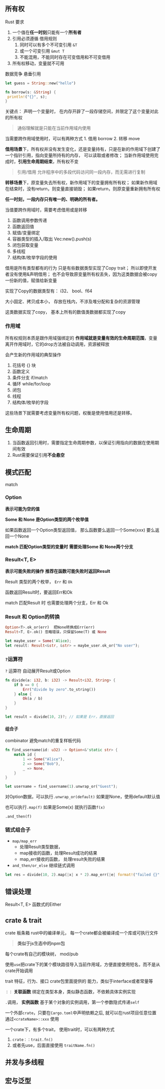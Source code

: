 ## 所有权
Rust 要求
1. 一个值在**任一时刻**只能有一个**所有者**
2. 引用必须遵循 借用规则
	1. 同时可以有多个不可变引用 `&T`
	2. 或一个可变引用 `&mut T`
	3. 不能混用，不能同时存在可变借用和不可变借用
3. 所有权移动，变量就不可用

数据竞争
悬垂引用

```rust
let guess = String::new("hello")

fn borrow(s: &String) {
 println!("{}", s);
}
```

关键点：
声明一个变量时，
在内存开辟了一段存储空间，并限定了这个变量对此的所有权

> 通俗理解就是只能在当前作用域内使用

当需要跨作用域使用时，可以有两种方式
	1. 借用 borrow
	2. 转移 move

**借用场景**下，所有权并没有发生变化，还是变量持有，只是在新的作用域下创建了一个指针引用，指向变量所持有的内存， 可以读取或者修改； 当新作用域使用完成时，**引用生命周期结束**，所有权不变

> 引用/借用 允许程序中的多段代码访问同一段内存，而无需进行复制

**转移场景**下，原变量失去所有权，新作用域下的变量拥有所有权；
如果新作用域在结束时，没有return，则变量直接销毁；
如果return，则原变量重新拥有所有权

**任一时刻，一段内存只有唯一的、明确的所有者。**

当值要跨作用域时，需要考虑借用或是转移
1. 函数调用参数传递
2. 函数返回值
3. 赋值/变量绑定
4. 容器类型的插入/取出  Vec:new().push(s)
5. 闭包获取变量
6. 多线程
7. 结构体/枚举字段的使用


借用是所有类型都有的行为
只是有些数据类型实现了Copy trait； 所以即使开发者没有使用&声明借用； 也不会导致原变量所有权丢失，因为这类数据会被copy一份新的值，赋值给新变量

实现了Copy的数据类型有： i32、 bool、f64

大小固定、拷贝成本小，
存放在栈内，不涉及堆分配和复杂的资源管理

这类数据实现了copy， 基本上所有的数值类数据都实现了copy

### 作用域
所有权规则本质是跟作用域强绑定的
**作用域就是变量有效的生命周期范围**，变量离开作用域时，它的drop方法被自动调用，资源被释放

会产生新的作用域的典型操作
1. 花括号 {} 块
2. 函数定义
3. 条件分支 if/match
4. 循环 while/for/loop
5. 闭包
6. 线程
7. 结构体/枚举的字段

这些场景下就需要考虑变量所有权问题，权衡是使用借用还是转移。

## 生命周期
1. 当函数返回引用时，需要指定生命周期参数，以保证引用指向的数据在使用期间有效
2. Rust需要保证引用**不会悬空**



## 模式匹配
match

### Option 
**表示可能为空的值**

**Some 和 None 是Option类型的两个枚举值**

如果函数返回一个Option类型返回值，
那么函数要么返回一个Some(xxx)
要么返回一个None

**match 匹配Option类型的变量时**
**需要处理Some 和 None两个分支**

### Result<T, E> 
**表示可能失败的操作**
**推荐在函数可能失败时返回Result**

Result 类型的两个枚举， `Err` 和 `Ok`

函数返回Result时，要返回Err和Ok

match 匹配Result 时
也需要处理两个分支，Err 和 Ok

### Result 和 Option的转换
```rust
Option<T>.ok_or(err)  把None转换成Err(err)
Result<T, E>.ok() 忽略错误，只保留Some(T) 或 None

let maybe_user = Some('Alice);
let result: Result<&str, &str> = maybe_user.ok_or("No user");

```

### `?`运算符

`?` 运算符 自动展开Result或Option
```rust
fn divide(a: i32, b: i32) -> Result<i32, String> {
    if b == 0 {
        Err("divide by zero".to_string())
    } else {
        Ok(a / b)
    }
}

let result = divide(10, 2)?; // 如果是 Err，直接返回
```


#### 组合子
combinator
避免match的重复样板代码
```rust
fn find_username(id: u32) -> Option<&'static str> {
    match id {
        1 => Some("Alice"),
        2 => Some("Bob"),
        _ => None,
    }
}

let username = find_username(1).unwrap_or("Guest");

```
对Option数据，可以执行`.unwrap_or(default)`
如果是None，使用default默认值

也可以执行`.map(f)` 如果是Some(x) 就执行函数`f(x)`

`.and_then(f)`


### 链式组合子
+ `map/map_err` 
	+ 处理Result类型数据，
	+ map接收的函数，处理Result成功的结果 
	+ map_err接收的函数， 处理result失败的结果
+ `and_then/or_else` 继续链式调用

```rust
let res = divide(10, 2).map(|x| x * 2).map_err(|e| format!("failed {}", e))
```




## 错误处理
Result<T, E> 函数式的Either

## crate & trait
crate 板条箱
rust中的编译单元，
每一个crate都会被编译成一个库或可执行文件

> **类似于js生态中的npm包**

每个crate有自己的模块树， mod/pub

使用`use`把crate下的某个模块路径导入当前作用域，方便直接使用短名，而不是从crate开始调用



trait 特征，行为、接口
crate包里面提供的 能力，类似于interface或者常量等

`：：`
**关联函数**
绑定在类型本身，类似静态函数，不依赖具体实例实现

`.`调用，
**实例函数**
基于某个对象的实例调用，第一个参数隐式传递`self`

一个外部`crate`，只要在`Cargo.toml`中声明依赖之后, 就可以在rust项目任意位置通过`<crateName>::xxx` 使用

一个crate下，有多个trait， 使用trait时，可以有两种方式
1. `crate：：trait.fn()`
2. 或者先use，后面直接使用 `traitName.fn()`



## 并发与多线程


## 宏与泛型
